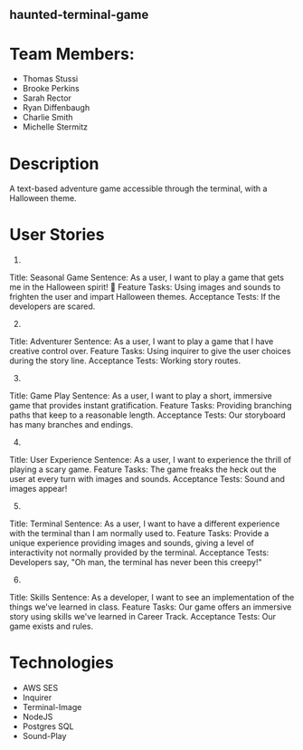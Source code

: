 ## haunted-terminal-game

# Team Members:
<ul> 
<li> Thomas Stussi </li>
<li> Brooke Perkins </li>
<li> Sarah Rector </li>
<li> Ryan Diffenbaugh </li>
<li> Charlie Smith </li>
<li> Michelle Stermitz </li>
</ul>

# Description
A text-based adventure game accessible through the terminal, with a Halloween theme.

# User Stories
1)
Title: Seasonal Game
Sentence: As a user, I want to play a game that gets me in the Halloween spirit! 🎃
Feature Tasks: Using images and sounds to frighten the user and impart Halloween themes.
Acceptance Tests: If the developers are scared.

2)
Title: Adventurer
Sentence: As a user, I want to play a game that I have creative control over.
Feature Tasks: Using inquirer to give the user choices during the story line.
Acceptance Tests: Working story routes.

3)
Title: Game Play
Sentence: As a user, I want to play a short, immersive game that provides instant gratification.
Feature Tasks: Providing branching paths that keep to a reasonable length.
Acceptance Tests: Our storyboard has many branches and endings.

4)
Title: User Experience
Sentence: As a user, I want to experience the thrill of playing a scary game.
Feature Tasks: The game freaks the heck out the user at every turn with images and sounds.
Acceptance Tests: Sound and images appear!

5)
Title: Terminal
Sentence: As a user, I want to have a different experience with the terminal than I am normally used to.
Feature Tasks: Provide a unique experience providing images and sounds, giving a level of interactivity not normally provided by the terminal.
Acceptance Tests: Developers say, "Oh man, the terminal has never been this creepy!"

6)
Title: Skills
Sentence: As a developer, I want to see an implementation of the things we've learned in class.
Feature Tasks: Our game offers an immersive story using skills we've learned in Career Track.
Acceptance Tests: Our game exists and rules.


# Technologies
<ul> 
<li> AWS SES </li>
<li> Inquirer </li>
<li> Terminal-Image </li>
<li> NodeJS </li>
<li> Postgres SQL </li>
<li> Sound-Play </li>
</ul>
